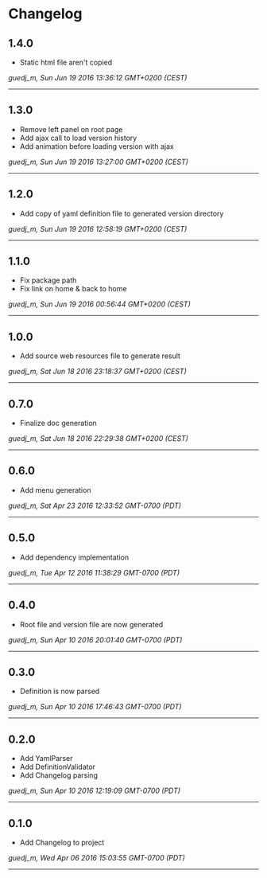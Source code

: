 # Changelog

## 1.4.0

* Static html file aren't copied

*guedj_m, Sun Jun 19 2016 13:36:12 GMT+0200 (CEST)*

---
## 1.3.0

* Remove left panel on root page
* Add ajax call to load version history
* Add animation before loading version with ajax

*guedj_m, Sun Jun 19 2016 13:27:00 GMT+0200 (CEST)*

---
## 1.2.0

* Add copy of yaml definition file to generated version directory

*guedj_m, Sun Jun 19 2016 12:58:19 GMT+0200 (CEST)*

---
## 1.1.0

* Fix package path
* Fix link on home & back to home

*guedj_m, Sun Jun 19 2016 00:56:44 GMT+0200 (CEST)*

---
## 1.0.0

* Add source web resources file to generate result

*guedj_m, Sat Jun 18 2016 23:18:37 GMT+0200 (CEST)*

---
## 0.7.0

* Finalize doc generation

*guedj_m, Sat Jun 18 2016 22:29:38 GMT+0200 (CEST)*

---
## 0.6.0

* Add menu generation

*guedj_m, Sat Apr 23 2016 12:33:52 GMT-0700 (PDT)*

---
## 0.5.0

* Add dependency implementation

*guedj_m, Tue Apr 12 2016 11:38:29 GMT-0700 (PDT)*

---
## 0.4.0

* Root file and version file are now generated

*guedj_m, Sun Apr 10 2016 20:01:40 GMT-0700 (PDT)*

---
## 0.3.0

* Definition is now parsed

*guedj_m, Sun Apr 10 2016 17:46:43 GMT-0700 (PDT)*

---
## 0.2.0

* Add YamlParser
* Add DefinitionValidator
* Add Changelog parsing

*guedj_m, Sun Apr 10 2016 12:19:09 GMT-0700 (PDT)*

---
## 0.1.0

* Add Changelog to project

*guedj_m, Wed Apr 06 2016 15:03:55 GMT-0700 (PDT)*

---
